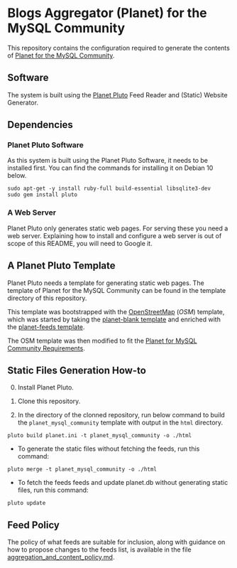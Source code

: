 # Blogs Aggregator (Planet) for the MySQL Community

This repository contains the configuration required to generate the contents of
[Planet for the MySQL Community](http://planet-beta-pluto.oursqlcommunity.org/).

## Software

The system is built using the
[Planet Pluto](https://github.com/feedreader)
Feed Reader and (Static) Website Generator.

## Dependencies

### Planet Pluto Software

As this system is built using the Planet Pluto Software, it needs to be
installed first.  You can find the commands for installing it on Debian 10
below.

```
sudo apt-get -y install ruby-full build-essential libsqlite3-dev
sudo gem install pluto
```

### A Web Server

Planet Pluto only generates static web pages.  For serving these you need a web
server.  Explaining how to install and configure a web server is out of scope
of this README, you will need to Google it.


## A Planet Pluto Template

Planet Pluto needs a template for generating static web pages.  The template
of Planet for the MySQL Community can be found in the template directory of
this repository.

This template was bootstrapped with the
[OpenStreetMap](https://github.com/gravitystorm/blogs.osm.org/tree/700ff57d4b6fb8b821f5baee2799f4eeaacb95cc)
(*OSM*) template, which was started by taking the
[planet-blank template](https://github.com/planet-templates/planet-blank)
and enriched with the
[planet-feeds template](https://github.com/planet-templates/planet-feeds).

The OSM template was then modified to fit the
[Planet for MySQL Community Requirements](https://jfg-mysql.blogspot.com/2020/05/planet-mysql-community-requirements-rfc.html).

## Static Files Generation How-to

0. Install Planet Pluto.

1. Clone this repository.

2. In the directory of the clonned repository, run below command to build the
`planet_mysql_community` template with output in the `html` directory.

```
pluto build planet.ini -t planet_mysql_community -o ./html
```

* To generate the static files without fetching the feeds, run this command:

```
pluto merge -t planet_mysql_community -o ./html
```

* To fetch the feeds feeds and update planet.db without generating static
files, run this command:

```
pluto update
```

## Feed Policy

The policy of what feeds are suitable for inclusion, along with guidance on
how to propose changes to the feeds list, is available in the file
[aggregation_and_content_policy.md](aggregation_and_content_policy.md).

